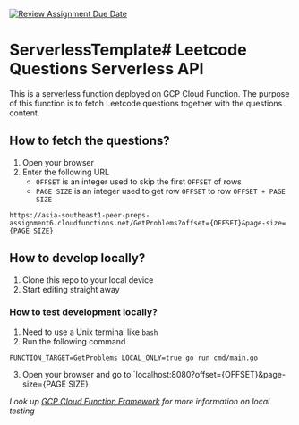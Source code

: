 [![Review Assignment Due Date](https://classroom.github.com/assets/deadline-readme-button-24ddc0f5d75046c5622901739e7c5dd533143b0c8e959d652212380cedb1ea36.svg)](https://classroom.github.com/a/UxpU_KWG)

# ServerlessTemplate# Leetcode Questions Serverless API 
This is a serverless function deployed on GCP Cloud Function.
The purpose of this function is to fetch Leetcode questions together with the questions content. 

## How to fetch the questions?
1. Open your browser
2. Enter the following URL 
    - `OFFSET` is an integer used to skip the first `OFFSET` of rows
    - `PAGE SIZE` is an integer used to get row `OFFSET` to row `OFFSET + PAGE SIZE`
```
https://asia-southeast1-peer-preps-assignment6.cloudfunctions.net/GetProblems?offset={OFFSET}&page-size={PAGE SIZE}
``` 

## How to develop locally?
1. Clone this repo to your local device
2. Start editing straight away

### How to test development locally?
1. Need to use a Unix terminal like `bash`
2. Run the following command
```
FUNCTION_TARGET=GetProblems LOCAL_ONLY=true go run cmd/main.go
```
3. Open your browser and go to `localhost:8080?offset={OFFSET}&page-size={PAGE SIZE}

*Look up [GCP Cloud Function Framework](https://github.com/GoogleCloudPlatform/functions-framework-go) for more information on local testing*
